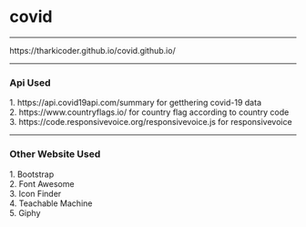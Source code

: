 # covid
<hr>
https://tharkicoder.github.io/covid.github.io/
<hr>
<h3>Api Used</h3>
1. https://api.covid19api.com/summary for getthering covid-19 data<br>
2. https://www.countryflags.io/ for country flag according to country code<br>
3. https://code.responsivevoice.org/responsivevoice.js for responsivevoice
<hr>
<h3>Other Website Used</h3>
1. Bootstrap<br>
2. Font Awesome<br>
3. Icon Finder<br>
4. Teachable Machine<br>
5. Giphy 
